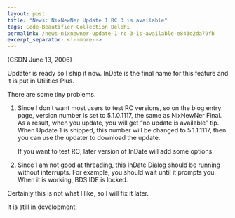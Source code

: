 ```yaml
---
layout: post
title: "News: NixNewNer Update 1 RC 3 is available"
tags: Code-Beautifier-Collection Delphi
permalink: /news-nixnewner-update-1-rc-3-is-available-e843d2da79fb
excerpt_separator: <!--more-->
---
```

(CSDN June 13, 2006)

Updater is ready so I ship it now. InDate is the final name for this feature and it is put in Utilities Plus.
<!--more-->

There are some tiny problems.

1. Since I don’t want most users to test RC versions, so on the blog entry page, version number is set to 5.1.0.1117, the same as NixNewNer Final. As a result, when you update, you will get “no update is available” tip. When Update 1 is shipped, this number will be changed to 5.1.1.1117, then you can use the updater to download the update.

   If you want to test RC, later version of InDate will add some options.

1. Since I am not good at threading, this InDate Dialog should be running without interrupts. For example, you should wait until it prompts you. When it is working, BDS IDE is locked.

Certainly this is not what I like, so I will fix it later.

It is still in development.
